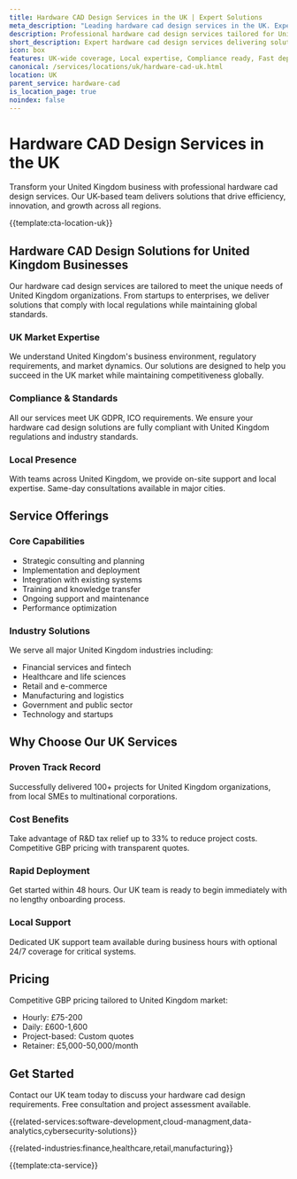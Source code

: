 ```yaml
---
title: Hardware CAD Design Services in the UK | Expert Solutions
meta_description: "Leading hardware cad design services in the UK. Expert teams, proven results, R&D tax relief up to 33%. Get started today."
description: Professional hardware cad design services tailored for United Kingdom businesses
short_description: Expert hardware cad design services delivering solutions across United Kingdom.
icon: box
features: UK-wide coverage, Local expertise, Compliance ready, Fast deployment, Cost-effective, Proven results
canonical: /services/locations/uk/hardware-cad-uk.html
location: UK
parent_service: hardware-cad
is_location_page: true
noindex: false
---
```


# Hardware CAD Design Services in the UK

Transform your United Kingdom business with professional hardware cad design services. Our UK-based team delivers solutions that drive efficiency, innovation, and growth across all regions.

{{template:cta-location-uk}}

## Hardware CAD Design Solutions for United Kingdom Businesses

Our hardware cad design services are tailored to meet the unique needs of United Kingdom organizations. From startups to enterprises, we deliver solutions that comply with local regulations while maintaining global standards.

### UK Market Expertise

We understand United Kingdom's business environment, regulatory requirements, and market dynamics. Our solutions are designed to help you succeed in the UK market while maintaining competitiveness globally.

### Compliance & Standards

All our services meet UK GDPR, ICO requirements. We ensure your hardware cad design solutions are fully compliant with United Kingdom regulations and industry standards.

### Local Presence

With teams across United Kingdom, we provide on-site support and local expertise. Same-day consultations available in major cities.

## Service Offerings

### Core Capabilities
- Strategic consulting and planning
- Implementation and deployment
- Integration with existing systems
- Training and knowledge transfer
- Ongoing support and maintenance
- Performance optimization

### Industry Solutions
We serve all major United Kingdom industries including:
- Financial services and fintech
- Healthcare and life sciences
- Retail and e-commerce
- Manufacturing and logistics
- Government and public sector
- Technology and startups

## Why Choose Our UK Services

### Proven Track Record
Successfully delivered 100+ projects for United Kingdom organizations, from local SMEs to multinational corporations.

### Cost Benefits
Take advantage of R&D tax relief up to 33% to reduce project costs. Competitive GBP pricing with transparent quotes.

### Rapid Deployment
Get started within 48 hours. Our UK team is ready to begin immediately with no lengthy onboarding process.

### Local Support
Dedicated UK support team available during business hours with optional 24/7 coverage for critical systems.

## Pricing

Competitive GBP pricing tailored to United Kingdom market:
- Hourly: £75-200
- Daily: £600-1,600
- Project-based: Custom quotes
- Retainer: £5,000-50,000/month

## Get Started

Contact our UK team today to discuss your hardware cad design requirements. Free consultation and project assessment available.

{{related-services:software-development,cloud-managment,data-analytics,cybersecurity-solutions}}

{{related-industries:finance,healthcare,retail,manufacturing}}

{{template:cta-service}}
